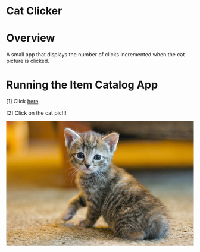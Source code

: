 # Cat Clicker

# Overview
A small app that displays the number of clicks incremented when the
cat picture is clicked.

# Running the Item Catalog App

[1] Click [here](https://kiraheta.github.io/cat-clicker/).

[2] Click on the cat pic!!!

![cat](https://github.com/kiraheta/cat-clicker/blob/master/img/cat.jpg)
